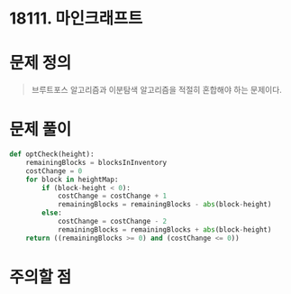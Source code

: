# 18111. 마인크래프트

# 문제 정의
> 브루트포스 알고리즘과 이분탐색 알고리즘을 적절히 혼합해야 하는 문제이다.
>

# 문제 풀이
> 
``` python
def optCheck(height):
    remainingBlocks = blocksInInventory
    costChange = 0
    for block in heightMap:
        if (block-height < 0):
            costChange = costChange + 1
            remainingBlocks = remainingBlocks - abs(block-height)
        else:
            costChange = costChange - 2
            remainingBlocks = remainingBlocks + abs(block-height)
    return ((remainingBlocks >= 0) and (costChange <= 0))
```

# 주의할 점
> 